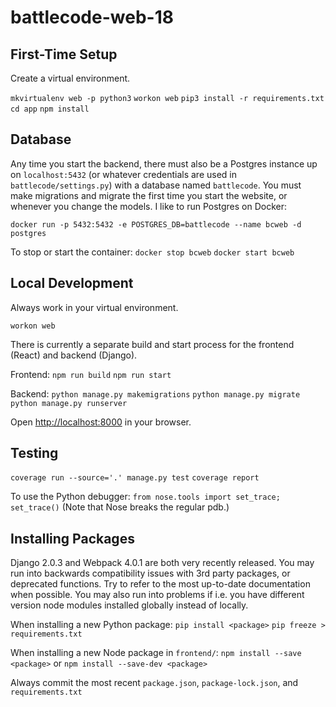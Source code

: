 # battlecode-web-18

## First-Time Setup
Create a virtual environment.

`mkvirtualenv web -p python3`
`workon web`
`pip3 install -r requirements.txt`
`cd app`
`npm install`

## Database

Any time you start the backend, there must also be a Postgres instance up on `localhost:5432` (or whatever credentials are used in `battlecode/settings.py`) with a database named `battlecode`. You must make migrations and migrate the first time you start the website, or whenever you change the models. I like to run Postgres on Docker:

`docker run -p 5432:5432 -e POSTGRES_DB=battlecode --name bcweb -d postgres`

To stop or start the container: `docker stop bcweb` `docker start bcweb`

## Local Development

Always work in your virtual environment.

`workon web`

There is currently a separate build and start process for the frontend (React) and backend (Django).

Frontend:
`npm run build`
`npm run start`

Backend:
`python manage.py makemigrations`
`python manage.py migrate`
`python manage.py runserver`

Open [http://localhost:8000](http://localhost:8000) in your browser.

## Testing

`coverage run --source='.' manage.py test`
`coverage report`

To use the Python debugger: `from nose.tools import set_trace; set_trace()` (Note that Nose breaks the regular pdb.)

## Installing Packages

Django 2.0.3 and Webpack 4.0.1 are both very recently released. You may run into backwards compatibility issues with 3rd party packages, or deprecated functions. Try to refer to the most up-to-date documentation when possible. You may also run into problems if i.e. you have different version node modules installed globally instead of locally.

When installing a new Python package:
`pip install <package>`
`pip freeze > requirements.txt`

When installing a new Node package in `frontend/`:
`npm install --save <package>` or `npm install --save-dev <package>`

Always commit the most recent `package.json`, `package-lock.json`, and `requirements.txt`
